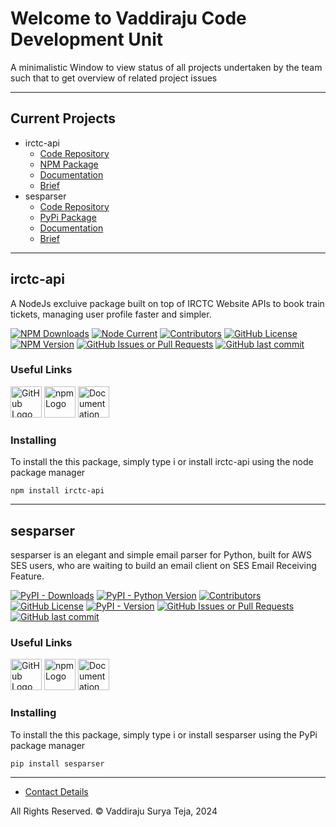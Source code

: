 # Welcome to Vaddiraju Code Development Unit

A minimalistic Window to view status of all projects undertaken by the team such that to get overview of related project issues

---

## Current Projects

- irctc-api
    - [Code Repository](https://github.com/suryavaddiraju/irctc-api)
    - [NPM Package](https://www.npmjs.com/package/irctc-api)
    - [Documentation](https://dev.vaddiraju.in/irctc-api/api_reference)
    - [Brief](https://dev.vaddiraju.in/#irctc-api)
- sesparser
    - [Code Repository](https://github.com/suryavaddiraju/sesparser)
    - [PyPi Package](https://pypi.org/project/sesparser/)
    - [Documentation](https://sesparser.readthedocs.io/en/latest/)
    - [Brief](https://dev.vaddiraju.in/#sesparser)

---

## irctc-api

A NodeJs excluive package built on top of IRCTC Website APIs to book train tickets, managing user profile faster and simpler.

[![NPM Downloads](https://img.shields.io/npm/dw/irctc-api)](https://www.npmjs.com/package/irctc-api)
[![Node Current](https://img.shields.io/node/v/irctc-api)](https://www.npmjs.com/package/irctc-api)
[![Contributors](https://img.shields.io/github/contributors/suryavaddiraju/irctc-api.svg)](https://github.com/suryavaddiraju/irctc-api/graphs/contributors)
[![GitHub License](https://img.shields.io/github/license/suryavaddiraju/irctc-api)](http://www.apache.org/licenses/LICENSE-2.0)
[![NPM Version](https://img.shields.io/npm/v/irctc-api)](https://www.npmjs.com/package/irctc-api)
[![GitHub Issues or Pull Requests](https://img.shields.io/github/issues/suryavaddiraju/irctc-api)](https://github.com/suryavaddiraju/irctc-api/issues)
[![GitHub last commit](https://img.shields.io/github/last-commit/suryavaddiraju/irctc-api)](https://github.com/suryavaddiraju/irctc-api)

### Useful Links

<a href="https://github.com/suryavaddiraju/irctc-api"><img src="https://github.githubassets.com/assets/GitHub-Mark-ea2971cee799.png" alt="GitHub Logo" width="50" height="50"/></a> <a href="https://www.npmjs.com/package/irctc-api"><img src="https://upload.wikimedia.org/wikipedia/commons/d/db/Npm-logo.svg" alt="npm Logo" width="50" height="50"/></a> <a href="https://dev.vaddiraju.in/irctc-api/api_reference"><img src="https://upload.wikimedia.org/wikipedia/commons/thumb/d/d2/Read-the-docs.png/330px-Read-the-docs.png" alt="Documentation Logo" width="50" height="50"/></a>

### Installing

To install the this package, simply type i or install irctc-api using the node package manager

```shell
npm install irctc-api
```

---

## sesparser

sesparser is an elegant and simple email parser for Python, built for AWS SES users, who are waiting to build an email client on SES Email Receiving Feature.

[![PyPI - Downloads](https://img.shields.io/pypi/dw/sesparser)](https://pypi.org/project/sesparser)
[![PyPI - Python Version](https://img.shields.io/pypi/pyversions/sesparser)](https://pypi.org/project/sesparser)
[![Contributors](https://img.shields.io/github/contributors/suryavaddiraju/sesparser.svg)](https://github.com/suryavaddiraju/sesparser/graphs/contributors)
[![GitHub License](https://img.shields.io/github/license/suryavaddiraju/sesparser)](http://www.apache.org/licenses/LICENSE-2.0)
[![PyPI - Version](https://img.shields.io/pypi/v/sesparser)](https://pypi.org/project/sesparser)
[![GitHub Issues or Pull Requests](https://img.shields.io/github/issues/suryavaddiraju/sesparser)](https://github.com/suryavaddiraju/sesparser/issues)
[![GitHub last commit](https://img.shields.io/github/last-commit/suryavaddiraju/sesparser)](https://github.com/suryavaddiraju/sesparser)

### Useful Links

<a href="https://github.com/suryavaddiraju/sesparser"><img src="https://github.githubassets.com/assets/GitHub-Mark-ea2971cee799.png" alt="GitHub Logo" width="50" height="50"/></a> <a href="https://pypi.org/project/sesparser/"><img src="https://pypi.org/static/images/logo-small.8998e9d1.svg" alt="npm Logo" width="50" height="50"/></a> <a href="https://sesparser.readthedocs.io/en/latest/"><img src="https://upload.wikimedia.org/wikipedia/commons/thumb/d/d2/Read-the-docs.png/330px-Read-the-docs.png" alt="Documentation Logo" width="50" height="50"/></a>

### Installing

To install the this package, simply type i or install sesparser using the PyPi package manager

```shell
pip install sesparser
```

---

- [Contact Details](https://dev.vaddiraju.in/contact)

All Rights Reserved. &copy; Vaddiraju Surya Teja, 2024
